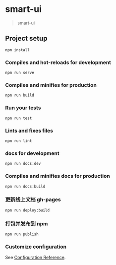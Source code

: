 # smart-ui

> smart-ui

## Project setup

```
npm install
```

### Compiles and hot-reloads for development

```
npm run serve
```

### Compiles and minifies for production

```
npm run build
```

### Run your tests

```
npm run test
```

### Lints and fixes files

```
npm run lint
```

### docs for development

```
npm run docs:dev
```

### Compiles and minifies docs for production

```
npm run docs:build
```

### 更新线上文档 gh-pages

```
npm run deploy:build
```

### 打包并发布到 npm

```
npm run publish
```

### Customize configuration

See [Configuration Reference](https://cli.vuejs.org/config/).
